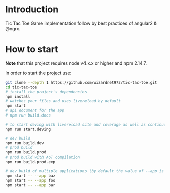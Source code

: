 # Introduction

Tic Tac Toe Game implementation follow by best practices of angular2 & @ngrx.

# How to start

**Note** that this project requires node v4.x.x or higher and npm 2.14.7.

In order to start the project use:

```bash
git clone --depth 1 https://github.com/wizardnet972/tic-tac-toe.git
cd tic-tac-toe
# install the project's dependencies
npm install
# watches your files and uses livereload by default
npm start
# api document for the app
# npm run build.docs

# to start deving with livereload site and coverage as well as continuous testing
npm run start.deving

# dev build
npm run build.dev
# prod build
npm run build.prod
# prod build with AoT compilation
npm run build.prod.exp

# dev build of multiple applications (by default the value of --app is "app")
npm start -- --app baz
npm start -- --app foo
npm start -- --app bar
```

